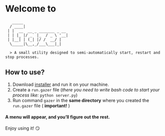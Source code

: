 # Welcome to
```
   _____                    
  / ____|                   
 | |  __  __ _ _______ _ __ 
 | | |_ |/ _` |_  / _ \ '__|
 | |__| | (_| |/ /  __/ |   
  \_____|\__,_/___\___|_|

  > A small utility designed to semi-automatically start, restart and stop processes.
```
## How to use?

1. Download [installer](https://github.com/ZERDICORP/gazer/releases/latest/download/install.sh) and run it on your machine.
2. Create a `run.gazer` file (_there you need to write bash code to start your process like:_ `python server.py`)
3. Run command `gazer` in the **same directory** where you created the `run.gazer` file ( **important!** )

#### A menu will appear, and you’ll figure out the rest.

Enjoy using it! :smirk:
